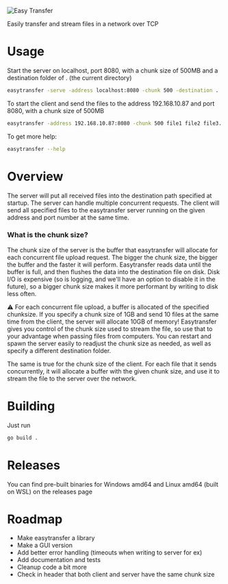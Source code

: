 ![Easy Transfer](https://github.com/ivanrg99/easytransfer/assets/47028390/17705219-6164-4637-b162-0d1e01f77c3f)

Easily transfer and stream files in a network over TCP

# Usage
Start the server on localhost, port 8080, with a chunk size of 500MB and a destination folder of . (the current directory) 
```bash
easytransfer -serve -address localhost:8080 -chunk 500 -destination .
```
To start the client and send the files to the address 192.168.10.87 and port 8080, with a chunk size of 500MB
```bash
easytransfer -address 192.168.10.87:8080 -chunk 500 file1 file2 file3...
```
To get more help:
```bash
easytransfer --help
```
# Overview
The server will put all received files into the destination path specified at startup. The server can handle multiple concurrent requests.
The client will send all specified files to the easytransfer server running on the given address and port number at the same time.

### What is the chunk size?
The chunk size of the server is the buffer that easytransfer will allocate for each concurrent file upload request. The bigger the chunk size, the bigger the buffer and the faster it will perform. Easytransfer reads data until the buffer is full, and then flushes the data into the destination file on disk. Disk I/O is expensive (so is logging, and we'll have an option to disable it in the future), so a bigger chunk size makes it more performant by writing to disk less often. 

⚠️ For each concurrent file upload, a buffer is allocated of the specified chunksize. If you specify a chunk size of 1GB and send 10 files at the same time from the client, the server will allocate 10GB of memory!
Easytransfer gives you control of the chunk size used to stream the file, so use that to your advantage when passing files from computers. You can restart and spawn the server easily to readjust the chunk size as needed, as well as specify a different destination folder.

The same is true for the chunk size of the client. For each file that it sends concurrently, it will allocate a buffer with the given chunk size, and use it to stream the file to the server over the network.

# Building
Just run 
```bash
go build .
```
# Releases
You can find pre-built binaries for Windows amd64 and Linux amd64 (built on WSL) on the releases page

# Roadmap
- Make easytransfer a library
- Make a GUI version
- Add better error handling (timeouts when writing to server for ex)
- Add documentation and tests
- Cleanup code a bit more
- Check in header that both client and server have the same chunk size
